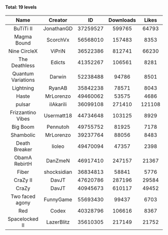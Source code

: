 #### Total: 19 levels

| Name | Creator | ID | Downloads | Likes |
|:---:|:---:|:---:|:---:|:---:|
| BuTiTi II | JonathanGD | 37259527 | 599765 | 64793
| Magma Bound | ScorchVx | 56568010 | 157483 | 8353
| Nine CircleX | ViPriN | 36522386 | 812741 | 66230
| The Deathless | Edicts | 41352267 | 106561 | 8281
| Quantum Variations | Darwin | 52238488 | 94786 | 8501
| Lightning | RyanAB | 35842238 | 78571 | 8043
| Haste | MrLorenzo | 49460062 | 53575 | 4686
| pulsar | iIAkariIi | 36099108 | 271410 | 121108
| Frizzantino Vibes | Usermatt18 | 44734648 | 103125 | 8929
| Big Boom | Pennutoh | 49755752 | 81925 | 7178
| Shambolic | MrLorenzo | 39237764 | 88056 | 8483
| Death Breaker | lioleo | 49470094 | 47357 | 2398
| ObamA RebirtH | DanZmeN | 46917410 | 247157 | 21367
| Fiber | shocksidian | 36834813 | 58841 | 5776
| CraZy II | DavJT | 47620786 | 287196 | 29584
| CraZy | DavJT | 40945673 | 610117 | 49452
| Two faced agony | FunnyGame | 55693430 | 99437 | 6703
| Red | Codex | 40328796 | 106616 | 8367
| Spacelocked II | LazerBlitz | 35610305 | 217149 | 21752
